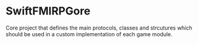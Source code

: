 # SwiftFMIRPGore

Core project that defines the main protocols, classes and strcutures which should be used in a custom implementation of each game module.



